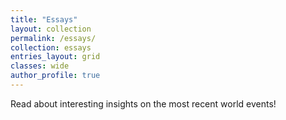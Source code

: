 ```yaml
---
title: "Essays"
layout: collection
permalink: /essays/
collection: essays
entries_layout: grid
classes: wide
author_profile: true
---
```


Read about interesting insights on the most recent world events!
